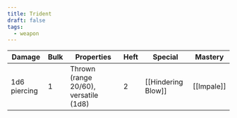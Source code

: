 ```yaml
---
title: Trident
draft: false
tags:
  - weapon
---
```

| Damage          | Bulk | Properties                            | Heft | Special                      | Mastery              |
| --------------- | ---- | ------------------------------------- | ---- | ---------------------------- | -------------------- |
| 1d6 piercing    | 1    | Thrown (range 20/60), versatile (1d8) | 2    | [[Hindering Blow]]           | [[Impale]]           |
